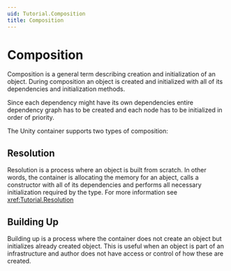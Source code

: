 ```yaml
---
uid: Tutorial.Composition
title: Composition
---
```


# Composition

Composition is a general term describing creation and initialization of an object. During composition an object is created and initialized with all of its dependencies and initialization methods.

Since each dependency might have its own dependencies entire dependency graph has to be created and each node has to be initialized in order of priority.

The Unity container supports two types of composition:

## Resolution

Resolution is a process where an object is built from scratch. In other words, the container is allocating the memory for an abject, calls a constructor with all of its dependencies and performs all necessary initialization required by the type. For more information see <xref:Tutorial.Resolution>

## Building Up

Building up is a process where the container does not create an object but initializes already created object. This is useful when an object is part of an infrastructure and author does not have access or control of how these are created.